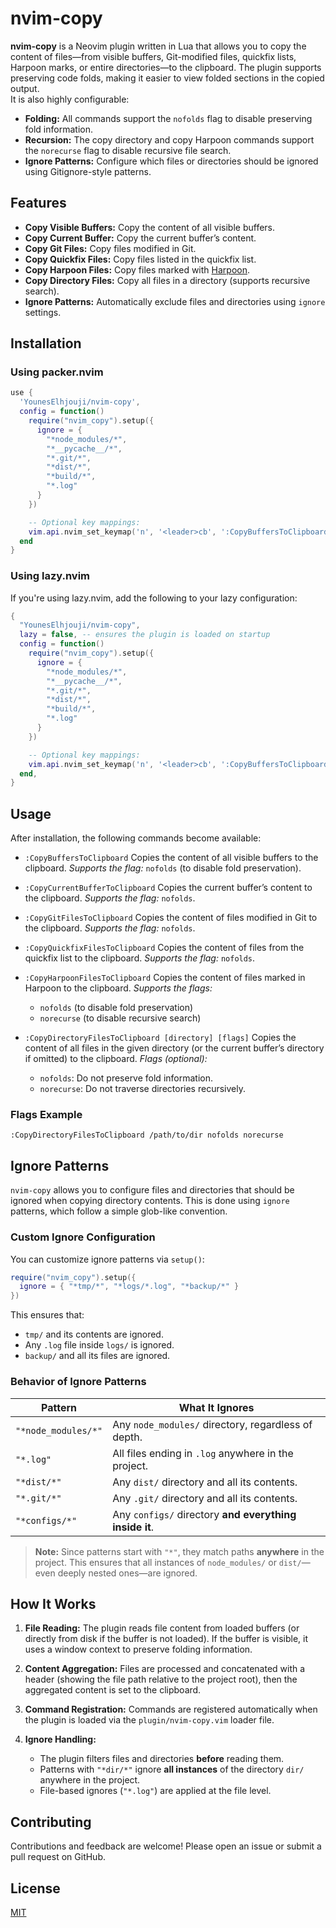 # nvim-copy

**nvim-copy** is a Neovim plugin written in Lua that allows you to copy the content of files—from visible buffers, Git-modified files, quickfix lists, Harpoon marks, or entire directories—to the clipboard. The plugin supports preserving code folds, making it easier to view folded sections in the copied output.  
It is also highly configurable:

- **Folding:** All commands support the `nofolds` flag to disable preserving fold information.
- **Recursion:** The copy directory and copy Harpoon commands support the `norecurse` flag to disable recursive file search.
- **Ignore Patterns:** Configure which files or directories should be ignored using Gitignore-style patterns.

## Features

- **Copy Visible Buffers:** Copy the content of all visible buffers.
- **Copy Current Buffer:** Copy the current buffer’s content.
- **Copy Git Files:** Copy files modified in Git.
- **Copy Quickfix Files:** Copy files listed in the quickfix list.
- **Copy Harpoon Files:** Copy files marked with [Harpoon](https://github.com/ThePrimeagen/harpoon).
- **Copy Directory Files:** Copy all files in a directory (supports recursive search).
- **Ignore Patterns:** Automatically exclude files and directories using `ignore` settings.

## Installation

### Using packer.nvim

```lua
use {
  'YounesElhjouji/nvim-copy',
  config = function()
    require("nvim_copy").setup({
      ignore = {
        "*node_modules/*",
        "*__pycache__/*",
        "*.git/*",
        "*dist/*",
        "*build/*",
        "*.log"
      }
    })

    -- Optional key mappings:
    vim.api.nvim_set_keymap('n', '<leader>cb', ':CopyBuffersToClipboard<CR>', { noremap = true, silent = true })
  end
}
```

### Using lazy.nvim

If you're using lazy.nvim, add the following to your lazy configuration:

```lua
{
  "YounesElhjouji/nvim-copy",
  lazy = false, -- ensures the plugin is loaded on startup
  config = function()
    require("nvim_copy").setup({
      ignore = {
        "*node_modules/*",
        "*__pycache__/*",
        "*.git/*",
        "*dist/*",
        "*build/*",
        "*.log"
      }
    })

    -- Optional key mappings:
    vim.api.nvim_set_keymap('n', '<leader>cb', ':CopyBuffersToClipboard<CR>', { noremap = true, silent = true })
  end,
}
```

## Usage

After installation, the following commands become available:

- `:CopyBuffersToClipboard`
  Copies the content of all visible buffers to the clipboard.
  _Supports the flag:_ `nofolds` (to disable fold preservation).

- `:CopyCurrentBufferToClipboard`
  Copies the current buffer’s content to the clipboard.
  _Supports the flag:_ `nofolds`.

- `:CopyGitFilesToClipboard`
  Copies the content of files modified in Git to the clipboard.
  _Supports the flag:_ `nofolds`.

- `:CopyQuickfixFilesToClipboard`
  Copies the content of files from the quickfix list to the clipboard.
  _Supports the flag:_ `nofolds`.

- `:CopyHarpoonFilesToClipboard`
  Copies the content of files marked in Harpoon to the clipboard.
  _Supports the flags:_

  - `nofolds` (to disable fold preservation)
  - `norecurse` (to disable recursive search)

- `:CopyDirectoryFilesToClipboard [directory] [flags]`
  Copies the content of all files in the given directory (or the current buffer’s directory if omitted) to the clipboard.
  _Flags (optional):_
  - `nofolds`: Do not preserve fold information.
  - `norecurse`: Do not traverse directories recursively.

### Flags Example

```
:CopyDirectoryFilesToClipboard /path/to/dir nofolds norecurse
```

## Ignore Patterns

`nvim-copy` allows you to configure files and directories that should be ignored when copying directory contents. This is done using `ignore` patterns, which follow a simple glob-like convention.

### Custom Ignore Configuration

You can customize ignore patterns via `setup()`:

```lua
require("nvim_copy").setup({
  ignore = { "*tmp/*", "*logs/*.log", "*backup/*" }
})
```

This ensures that:

- `tmp/` and its contents are ignored.
- Any `.log` file inside `logs/` is ignored.
- `backup/` and all its files are ignored.

### Behavior of Ignore Patterns

| Pattern             | What It Ignores                                        |
| ------------------- | ------------------------------------------------------ |
| `"*node_modules/*"` | Any `node_modules/` directory, regardless of depth.    |
| `"*.log"`           | All files ending in `.log` anywhere in the project.    |
| `"*dist/*"`         | Any `dist/` directory and all its contents.            |
| `"*.git/*"`         | Any `.git/` directory and all its contents.            |
| `"*configs/*"`      | Any `configs/` directory **and everything inside it**. |

> **Note:** Since patterns start with `"*"`, they match paths **anywhere** in the project.
> This ensures that all instances of `node_modules/` or `dist/`—even deeply nested ones—are ignored.

## How It Works

1. **File Reading:**
   The plugin reads file content from loaded buffers (or directly from disk if the buffer is not loaded). If the buffer is visible, it uses a window context to preserve folding information.

2. **Content Aggregation:**
   Files are processed and concatenated with a header (showing the file path relative to the project root), then the aggregated content is set to the clipboard.

3. **Command Registration:**
   Commands are registered automatically when the plugin is loaded via the `plugin/nvim-copy.vim` loader file.

4. **Ignore Handling:**
   - The plugin filters files and directories **before** reading them.
   - Patterns with `"*dir/*"` ignore **all instances** of the directory `dir/` anywhere in the project.
   - File-based ignores (`"*.log"`) are applied at the file level.

## Contributing

Contributions and feedback are welcome! Please open an issue or submit a pull request on GitHub.

## License

[MIT](LICENSE)
